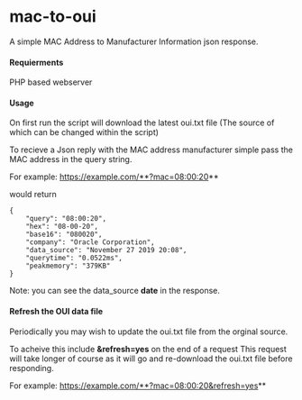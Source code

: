 # mac-to-oui
 A simple MAC Address to Manufacturer Information json response.
 
#### Requierments
PHP based webserver

#### Usage
On first run the script will download the latest oui.txt file (The source of which can be changed within the script)

To recieve a Json reply with the MAC address manufacturer simple pass the MAC address in the query string.

For example: https://example.com/**?mac=08:00:20**

would return

    {
        "query": "08:00:20",
        "hex": "08-00-20",
        "base16": "080020",
        "company": "Oracle Corporation",
        "data_source": "November 27 2019 20:08",
        "querytime": "0.0522ms",
        "peakmemory": "379KB"
    }
Note: you can see the data_source **date** in the response.

#### Refresh the OUI data file
Periodically you may wish to update the oui.txt file from the orginal source.

To acheive this include **&refresh=yes** on the end of a request
This request will take longer of course as it will go and re-download the oui.txt file before responding.

For example: https://example.com/**?mac=08:00:20&refresh=yes**

